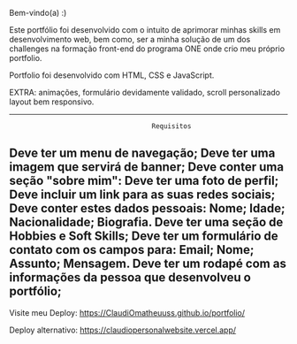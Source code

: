 Bem-vindo(a) :)

  Este portfólio foi desenvolvido com o intuito de aprimorar minhas skills em desenvolvimento web, bem como, ser a minha solução de um dos challenges na formação front-end do programa ONE onde crio meu próprio portfolio.
  
Portfolio foi desenvolvido com HTML, CSS e JavaScript.
  
  EXTRA: animações, formulário devidamente validado, scroll personalizado layout bem responsivo.

----------------------------------------------------------------------------------------------------------------------------------------
                                        Requisitos

  Deve ter um menu de navegação;
  Deve ter uma imagem que servirá de banner;
  Deve conter uma seção "sobre mim":
  Deve ter uma foto de perfil;
  Deve incluir um link para as suas redes sociais;
  Deve conter estes dados pessoais:
      Nome;
      Idade;
      Nacionalidade;
      Biografia.
  Deve ter uma seção de Hobbies e Soft Skills;
  Deve ter um formulário de contato com os campos para:
      Email;
      Nome;
      Assunto;
      Mensagem.
    Deve ter um rodapé com as informações da pessoa que desenvolveu o portfólio;
----------------------------------------------------------------------------------------------------------------------------------------

Visite meu Deploy: https://ClaudiOmatheuuss.github.io/portfolio/


Deploy alternativo: https://claudiopersonalwebsite.vercel.app/
